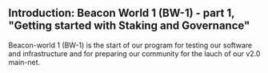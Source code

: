 ## Introduction: Beacon World 1 (BW-1) - part 1, "Getting started with Staking and Governance"

Beacon-world 1 (BW-1) is the start of our program for testing our software and infrastructure and for preparing our community for the lauch of our v2.0 main-net. 


